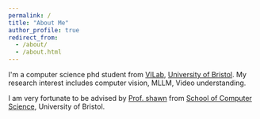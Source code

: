 ```yaml
---
permalink: /
title: "About Me"
author_profile: true
redirect_from: 
  - /about/
  - /about.html
---
```


I'm a computer science phd student from [VILab](https://vilab.blogs.bristol.ac.uk/), [University of Bristol](https://www.bristol.ac.uk/). My research interest includes computer vision, MLLM, Video understanding.


I am very fortunate to be advised by [Prof. shawn](https://shawnshenjx.github.io/) from [School of Computer Science](https://www.bristol.ac.uk/science-engineering/schools/computer-science/), University of Bristol.




